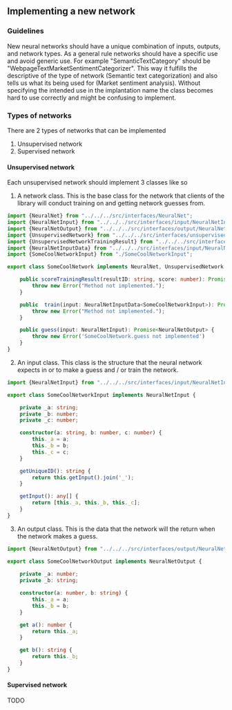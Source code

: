 [//]: <> (Only edit this file if it is in $project/in directory. This file is compiled)
## Implementing a new network

### Guidelines
New neural networks should have a unique combination of inputs, outputs, and network types. As a general rule networks should have a specific use and avoid generic use. For example "SemanticTextCategory" should be "WebpageTextMarketSentimentCategorizer". This way it fulfills the descriptive of the type of network (Semantic text categorization) and also tells us what its being used for (Market sentiment analysis). Without specifying the intended use in the implantation name the class becomes hard to use correctly and might be confusing to implement. 

### Types of networks
There are 2 types of networks that can be implemented
1. Unsupervised network
2. Supervised network

#### Unsupervised network
Each unsupervised network should implement 3 classes like so

1. A network class. This is the base class for the network that clients of the library will conduct training on and getting network guesses from.

[embedmd]:# (../../../examples/network/cool/SomeCoolNetwork.ts typescript)
```typescript
import {NeuralNet} from "../../../src/interfaces/NeuralNet";
import {NeuralNetInput} from "../../../src/interfaces/input/NeuralNetInput";
import {NeuralNetOutput} from "../../../src/interfaces/output/NeuralNetOutput";
import {UnsupervisedNetwork} from "../../../src/interfaces/unsupervised/UnsupervisedNetwork";
import {UnsupervisedNetworkTrainingResult} from "../../../src/interfaces/unsupervised/UnsupervisedNetworkTrainingResult";
import {NeuralNetInputData} from "../../../src/interfaces/input/NeuralNetInputData";
import {SomeCoolNetworkInput} from "./SomeCoolNetworkInput";

export class SomeCoolNetwork implements NeuralNet, UnsupervisedNetwork {

    public scoreTrainingResult(resultID: string, score: number): Promise<void> {
        throw new Error("Method not implemented.");
    }

    public  train(input: NeuralNetInputData<SomeCoolNetworkInput>): Promise<UnsupervisedNetworkTrainingResult> {
        throw new Error("Method not implemented.");
    }

    public guess(input: NeuralNetInput): Promise<NeuralNetOutput> {
        throw new Error('SomeCoolNetwork.guess not implemented')
    }
}
```

2. An input class. This class is the structure that the neural network expects in or to make a guess and / or train the network.

[embedmd]:# (../../../examples/network/cool/SomeCoolNetworkInput.ts typescript)
```typescript
import {NeuralNetInput} from "../../../src/interfaces/input/NeuralNetInput";

export class SomeCoolNetworkInput implements NeuralNetInput {

	private _a: string;
	private _b: number;
	private _c: number;

	constructor(a: string, b: number, c: number) {
		this._a = a;
		this._b = b;
		this._c = c;
	}

	getUniqueID(): string {
		return this.getInput().join('_');
	}

	getInput(): any[] {
		return [this._a, this._b, this._c];
	}
}
```

3. An output class. This is the data that the network will the return when the network makes a guess.

[embedmd]:# (../../../examples/network/cool/SomeCoolNetworkOutput.ts typescript)
```typescript
import {NeuralNetOutput} from "../../../src/interfaces/output/NeuralNetOutput";

export class SomeCoolNetworkOutput implements NeuralNetOutput {
    
    private _a: number;
    private _b: string;

    constructor(a: number, b: string) {
        this._a = a;
        this._b = b;
    }

    get a(): number {
        return this._a;
    }

    get b(): string {
        return this._b;
    }
}
```

#### Supervised network
TODO
